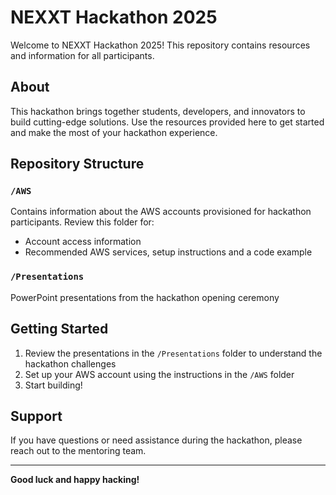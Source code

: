 # NEXXT Hackathon 2025

Welcome to NEXXT Hackathon 2025! This repository contains resources and information for all participants.

## About

This hackathon brings together students, developers, and innovators to build cutting-edge solutions. Use the resources provided here to get started and make the most of your hackathon experience.

## Repository Structure

### `/AWS`
Contains information about the AWS accounts provisioned for hackathon participants. Review this folder for:
- Account access information
- Recommended AWS services, setup instructions and a code example

### `/Presentations`
PowerPoint presentations from the hackathon opening ceremony

## Getting Started

1. Review the presentations in the `/Presentations` folder to understand the hackathon challenges
2. Set up your AWS account using the instructions in the `/AWS` folder
3. Start building!

## Support

If you have questions or need assistance during the hackathon, please reach out to the mentoring team.

---

**Good luck and happy hacking!**